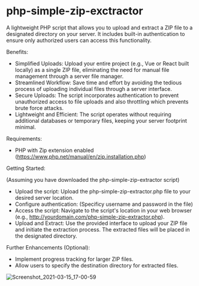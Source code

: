 # php-simple-zip-exctractor
A lightweight PHP script that allows you to upload and extract a ZIP file to a designated directory on your server. It includes built-in authentication to ensure only authorized users can access this functionality.

Benefits:

- Simplified Uploads: Upload your entire project (e.g., Vue or React built locally) as a single ZIP file, eliminating the need for manual file management through a server file manager.
- Streamlined Workflow: Save time and effort by avoiding the tedious process of uploading individual files through a server interface.
- Secure Uploads: The script incorporates authentication to prevent unauthorized access to file uploads and also throttling which prevents brute force attacks.
- Lightweight and Efficient: The script operates without requiring additional databases or temporary files, keeping your server footprint minimal.

Requirements:
- PHP with Zip extension enabled (https://www.php.net/manual/en/zip.installation.php)

Getting Started:

(Assuming you have downloaded the php-simple-zip-extractor script)

- Upload the script: Upload the php-simple-zip-extractor.php file to your desired server location.
- Configure authentication: (Specificy username and password in the file)
- Access the script: Navigate to the script's location in your web browser (e.g., http://yourdomain.com/php-simple-zip-extractor.php).
- Upload and Extract: Use the provided interface to upload your ZIP file and initiate the extraction process. The extracted files will be placed in the designated directory.

Further Enhancements (Optional):

- Implement progress tracking for larger ZIP files.
- Allow users to specify the destination directory for extracted files.

![Screenshot_2021-03-15_17-00-59](https://user-images.githubusercontent.com/54190980/111161502-79416800-85b0-11eb-9025-6297fd77c953.png)
